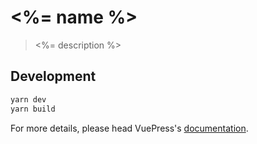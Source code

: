 # <%= name %>

> <%= description %>

## Development

```bash
yarn dev
yarn build
```

For more details, please head VuePress's [documentation](https://vuepress.vuejs.org/).
